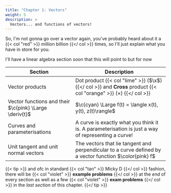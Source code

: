 ```yaml
---
title: "Chapter 1: Vectors"
weight: 5
description: >
  Vectors... and functions of vectors!
---
```


So, I'm not gonna go over a vector again, you've probably heard about it a {{< col "red" >}} million billion {{</ col >}} times, so I'll just explain what you have in store for you.

I'll have a linear algebra section soon that this will point to but for now

| Section      | Description |
| ----------- | ----------- |
| Vector products      | Dot product {{< col "lime" >}} ($\x$) {{</ col >}} and **Cross** product {{< col "orange" >}} ($\times$) {{</ col >}}    |
| Vector functions and their $\c{pink} \Large \deriv{t}$   | $\c{cyan} \Large f(t) = \langle x(t), y(t), z(t)\rangle$       |
| Curves and parameterisations  | A curve is exactly what you think it is. A parameterisation is just  a way of representing a curve!      |
| Unit tangent and unit normal vectors  | The vectors that lie tangent and perpendicular to a curve defined by a vector function $\color{pink} f$       |


{{< tip >}}
and ofc in standard {{< col "tan" >}}  Micky D {{</ col >}} fashion, there will be {{< col "violet" >}}  **example problems** {{</ col >}} at the *end* of every section as well as a few {{< col "violet" >}}  **exam problems** {{</ col >}} in the *last section* of this chapter.
{{</ tip >}}




